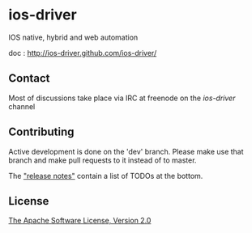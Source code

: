 ios-driver
==========

IOS native, hybrid and web automation

doc : http://ios-driver.github.com/ios-driver/

Contact
------------
Most of discussions take place via IRC at freenode on the *ios-driver* channel


Contributing
------------

Active development is done on the 'dev' branch. Please make use that branch and make pull requests to it instead of to master.

The ["release notes"](https://github.com/ios-driver/ios-driver/blob/master/release.notes) contain a list of TODOs at the bottom.

  
License
-----------
[The Apache Software License, Version 2.0](http://www.apache.org/licenses/LICENSE-2.0)